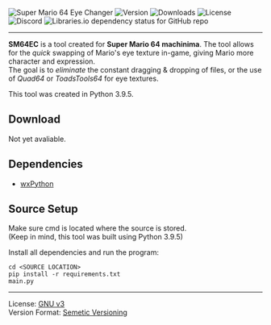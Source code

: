 ![Super Mario 64 Eye Changer](https://drive.google.com/uc?export=view&id=11cIwYPuA8aT6hhy32X0JjuQtbjRMMgig)
![Version](https://img.shields.io/github/v/release/ImCodist/sm64-eye-changer?style=flat-square) ![Downloads](https://img.shields.io/github/downloads/ImCodist/sm64-eye-changer/total?style=flat-square) ![License](https://img.shields.io/github/license/ImCodist/sm64-eye-changer?style=flat-square) ![Discord](https://img.shields.io/discord/725981070360576080?style=flat-square) ![Libraries.io dependency status for GitHub repo](https://img.shields.io/librariesio/github/ImCodist/sm64-eye-changer?style=flat-square)

---

**SM64EC** is a tool created for **Super Mario 64 machinima**. The tool allows for the *quick* swapping of Mario's eye texture in-game, giving Mario more character and expression.\
The goal is to *eliminate* the constant dragging & dropping of files, or the use of *Quad64* or *ToadsTools64* for eye textures.

This tool was created in Python 3.9.5.

## Download
Not yet avaliable.

## Dependencies
- [wxPython](https://www.wxpython.org/)

## Source Setup
Make sure cmd is located where the source is stored.\
(Keep in mind, this tool was built using Python 3.9.5)

Install all dependencies and run the program:
```
cd <SOURCE LOCATION>
pip install -r requirements.txt
main.py
```

---

License: [GNU v3](https://www.gnu.org/licenses/gpl-3.0.en.html)\
Version Format: [Semetic Versioning](https://semver.org/)
